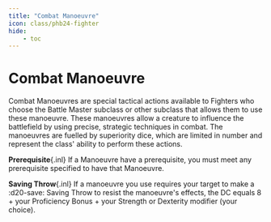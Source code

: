 ```yaml
---
title: "Combat Manoeuvre"
icon: class/phb24-fighter
hide: 
    - toc
---
```


# Combat Manoeuvre

Combat Manoeuvres are special tactical actions available to Fighters who choose the Battle Master subclass or other subclass that allows them to use these manoeuvre. These manoeuvres allow a creature to influence the battlefield by using precise, strategic techniques in combat. The manoeuvres are fuelled by superiority dice, which are limited in number and represent the class' ability to perform these actions.

**Prerequisite**{.inl} If a Manoeuvre have a prerequisite, you must meet any prerequisite specified to have that Manoeuvre.

**Saving Throw**{.inl} If a manoeuvre you use requires your target to make a :d20-save: Saving Throw to resist the manoeuvre's effects, the DC equals 8 + your Proficiency Bonus + your Strength or Dexterity modifier (your choice).

